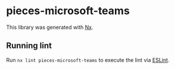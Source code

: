 # pieces-microsoft-teams

This library was generated with [Nx](https://nx.dev).

## Running lint

Run `nx lint pieces-microsoft-teams` to execute the lint via [ESLint](https://eslint.org/).
